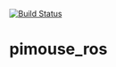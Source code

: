 [![Build Status](https://travis-ci.org/fuutouya/pimouse_ros.svg?branch=master)](https://travis-ci.org/fuutouya/pimouse_ros)

# pimouse_ros

